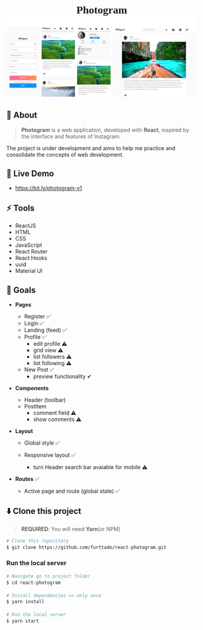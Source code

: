 <h1 align="center" style="font-family: Pacifico, cursive">
    Photogram
      <a href="https://github.com/furttado/react-photogram"><img src="./app-snapshot.png" alt="Photogram"/></a> 
</h1>




## 📢 About

> **Photogram** is a web application, developed with **React**, inspired by the interface and features of Instagram.

The project is under development and aims to help me practice and consolidate the concepts of web development.



## 🚀 Live Demo

* https://bit.ly/photogram-v1



## ⚡ Tools

* ReactJS
* HTML
* CSS
* JavaScript
* React Router
* React Hooks
* uuid
* Material UI



## 📌 Goals

* **Pages**

  * Register ✅
  * Login ✅
  * Landing (feed) ✅
  * Profile ✅
    * edit profile ⚠️
    * grid view ⚠️
    * list followers ⚠️
    * list following ⚠️
  * New Post  ✅
    * preview functionality ✔

* **Components**

  * Header (toolbar)
  * PostItem
    * comment field ⚠️
    * show comments ⚠️

  

* **Layout**

  * Global style ✅

  * Responsive layout ✅

    * turn Header search bar avaiable for mobile ⚠️

    

* **Routes** ✅

  * Active page and route (global state) ✅



## ⬇️ Clone this project

> **REQUIRED**: You will need **Yarn**(or NPM) 

```bash
# Clone this repository
$ git clone https://github.com/furttado/react-photogram.git
```

### Run  the local server

```bash
# Navigate go to project folder
$ cd react-photogram

# Install dependencies => only once
$ yarn install

# Run the local server
$ yarn start
```

